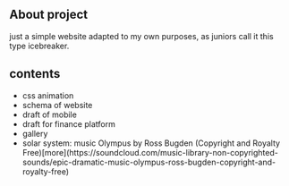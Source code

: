 ## About project ##
<p>just a simple website adapted to my own purposes, as juniors call it this type icebreaker.</p>

## contents ##
<ul>
<li> css animation </li>
<li> schema of website</li>
<li> draft of mobile </li>
<li> draft for finance platform </li>
<li> gallery </li>
<li> solar system: music Olympus by Ross Bugden  (Copyright and Royalty Free)[more](https://soundcloud.com/music-library-non-copyrighted-sounds/epic-dramatic-music-olympus-ross-bugden-copyright-and-royalty-free) </li>
</ul>

